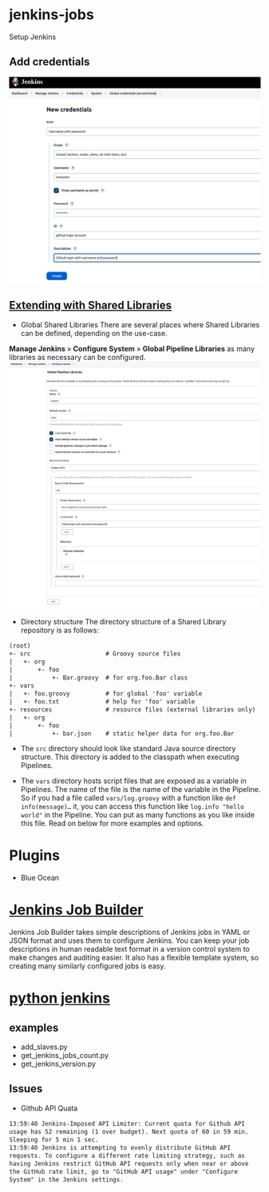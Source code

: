 # jenkins-jobs

Setup Jenkins

## Add credentials

![](./imgs/add-credentials.png)

## [Extending with Shared Libraries](https://www.jenkins.io/doc/book/pipeline/shared-libraries/)
* Global Shared Libraries
There are several places where Shared Libraries can be defined, depending on the use-case.

**Manage Jenkins** » **Configure System** » **Global Pipeline Libraries** as many libraries as necessary can be configured.
![Shared Libraries](./imgs/global-pipeline-libraries.png)

* Directory structure
The directory structure of a Shared Library repository is as follows:
```
(root)
+- src                     # Groovy source files
|   +- org
|       +- foo
|           +- Bar.groovy  # for org.foo.Bar class
+- vars
|   +- foo.groovy          # for global 'foo' variable
|   +- foo.txt             # help for 'foo' variable
+- resources               # resource files (external libraries only)
|   +- org
|       +- foo
|           +- bar.json    # static helper data for org.foo.Bar
```

* The `src` directory should look like standard Java source directory structure. This directory is added to the classpath when executing Pipelines.

* The `vars` directory hosts script files that are exposed as a variable in Pipelines. The name of the file is the name of the variable in the Pipeline. So if you had a file called `vars/log.groovy` with a function like `def info(message)…` it, you can access this function like `log.info "hello world"` in the Pipeline. You can put as many functions as you like inside this file. Read on below for more examples and options.


# Plugins
* Blue Ocean

# [Jenkins Job Builder](https://jenkins-job-builder.readthedocs.io/en/latest/quick-start.html)
Jenkins Job Builder takes simple descriptions of Jenkins jobs in YAML or JSON format and uses them to configure Jenkins. You can keep your job descriptions in human readable text format in a version control system to make changes and auditing easier. It also has a flexible template system, so creating many similarly configured jobs is easy.

# [python jenkins](https://python-jenkins.readthedocs.io/en/latest/examples.html)
## examples
* add_slaves.py
* get_jenkins_jobs_count.py
* get_jenkins_version.py


## Issues

* Github API Quata
```
13:59:40 Jenkins-Imposed API Limiter: Current quota for Github API usage has 52 remaining (1 over budget). Next quota of 60 in 59 min. Sleeping for 5 min 1 sec.
13:59:40 Jenkins is attempting to evenly distribute GitHub API requests. To configure a different rate limiting strategy, such as having Jenkins restrict GitHub API requests only when near or above the GitHub rate limit, go to "GitHub API usage" under "Configure System" in the Jenkins settings.
```
